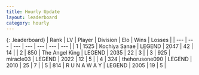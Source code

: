 ```yaml
---
title: Hourly Update
layout: leaderboard
category: hourly
---
```


{: .leaderboard}
| Rank | LV | Player | Division | Elo | Wins | Losses |
| --- | --- | --- | --- | --- | --- | --- |
| <span data-change="0">1</span> | 1525 | <span title="ID: 164871">Kochiya Sanae</span> | LEGEND | <span data-change="0">2047</span> | <span data-change="0">42</span> | <span data-change="0">14</span> |
| <span data-change="0">2</span> | 850 | <span title="ID: 547162">The Angel King</span> | LEGEND | <span data-change="0">2035</span> | <span data-change="0">22</span> | <span data-change="0">3</span> |
| <span data-change="1">3</span> | 925 | <span title="ID: 416373">miracle03</span> | LEGEND | <span data-change="12">2022</span> | <span data-change="2">12</span> | <span data-change="0">5</span> |
| <span data-change="-1">4</span> | 324 | <span title="ID: 426820">thehorusone090</span> | LEGEND | <span data-change="0">2010</span> | <span data-change="0">25</span> | <span data-change="0">7</span> |
| <span data-change="0">5</span> | 814 | <span title="ID: 66144">R U N A W A Y</span> | LEGEND | <span data-change="0">2005</span> | <span data-change="0">19</span> | <span data-change="0">5</span> |